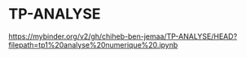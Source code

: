 # TP-ANALYSE
https://mybinder.org/v2/gh/chiheb-ben-jemaa/TP-ANALYSE/HEAD?filepath=tp1%20analyse%20numerique%20.ipynb

